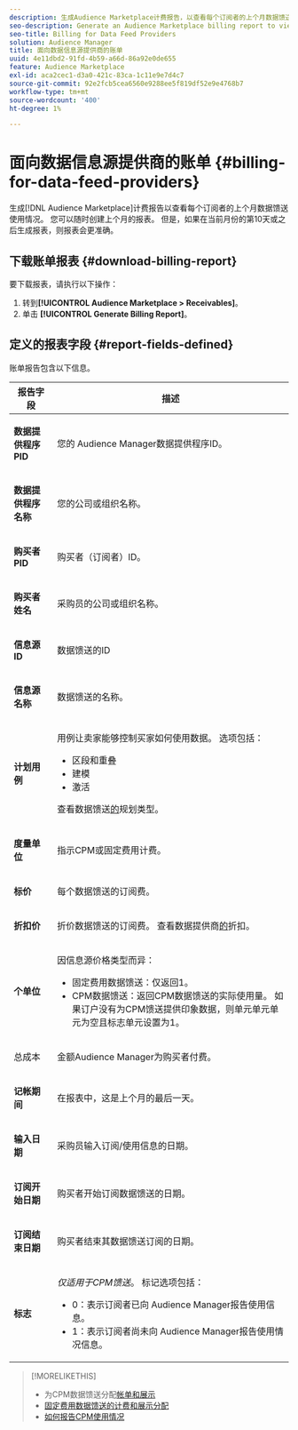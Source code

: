 ```yaml
---
description: 生成Audience Marketplace计费报告，以查看每个订阅者的上个月数据馈送使用情况。 您可以随时创建上个月的报表。 但是，如果在当前月份的第10天或之后生成报表，则报表会更准确。
seo-description: Generate an Audience Marketplace billing report to view data feed usage for the previous month for each of your subscribers. You can create a report for the previous month at any time. However, the report is more accurate when you generate it on or after the 10th day of the current month.
seo-title: Billing for Data Feed Providers
solution: Audience Manager
title: 面向数据信息源提供商的账单
uuid: 4e11dbd2-91fd-4b59-a66d-86a92e0de655
feature: Audience Marketplace
exl-id: aca2cec1-d3a0-421c-83ca-1c11e9e7d4c7
source-git-commit: 92e2fcb5cea6560e9288ee5f819df52e9e4768b7
workflow-type: tm+mt
source-wordcount: '400'
ht-degree: 1%

---
```


# 面向数据信息源提供商的账单 {#billing-for-data-feed-providers}

生成[!DNL Audience Marketplace]计费报告以查看每个订阅者的上个月数据馈送使用情况。 您可以随时创建上个月的报表。 但是，如果在当前月份的第10天或之后生成报表，则报表会更准确。

## 下载账单报表 {#download-billing-report}

要下载报表，请执行以下操作：

1. 转到&#x200B;**[!UICONTROL Audience Marketplace > Receivables]**。
1. 单击 **[!UICONTROL Generate Billing Report]**。

## 定义的报表字段 {#report-fields-defined}

账单报告包含以下信息。

<table id="table_B433D5059F6446068683E425B1D87520"> 
 <thead> 
  <tr> 
   <th colname="col1" class="entry"> 报告字段 </th> 
   <th colname="col2" class="entry"> 描述 </th> 
  </tr> 
 </thead>
 <tbody> 
  <tr> 
   <td colname="col1"> <p><b><span class="uicontrol">数据提供程序PID</span></b> </p> </td> 
   <td colname="col2"> <p>您的<span class="keyword"> Audience Manager</span>数据提供程序ID。 </p> </td> 
  </tr> 
  <tr> 
   <td colname="col1"> <p><b><span class="uicontrol">数据提供程序名称</span></b> </p> </td> 
   <td colname="col2"> <p>您的公司或组织名称。 </p> </td> 
  </tr> 
  <tr> 
   <td colname="col1"> <p><b><span class="uicontrol">购买者PID</span></b> </p> </td> 
   <td colname="col2"> <p>购买者（订阅者）ID。 </p> </td> 
  </tr> 
  <tr> 
   <td colname="col1"> <p><b><span class="uicontrol">购买者姓名</span></b> </p> </td> 
   <td colname="col2"> <p>采购员的公司或组织名称。 </p> </td> 
  </tr> 
  <tr> 
   <td colname="col1"> <p><b><span class="uicontrol">信息源ID</span></b> </p> </td> 
   <td colname="col2"> <p>数据馈送的ID </p> </td> 
  </tr> 
  <tr> 
   <td colname="col1"> <p><b><span class="uicontrol">信息源名称</span></b> </p> </td> 
   <td colname="col2"> <p>数据馈送的名称。 </p> </td> 
  </tr> 
  <tr> 
   <td colname="col1"> <p><b><span class="uicontrol">计划用例</span></b> </p> </td> 
   <td colname="col2"> <p>用例让卖家能够控制买家如何使用数据。 选项包括： </p> 
    <ul id="ul_8230A93B5DCE4C10B025D3C761F72CEF"> 
     <li id="li_3400C6475F6D43D7AF54D9A0ED9C09E0">区段和重叠 </li> 
     <li id="li_65DFEF1EA6C341ACB5B72FF629F10AFC">建模 </li> 
     <li id="li_B84935B93ADE4D299732CE7E099DF7B3">激活 </li> 
    </ul> <p>查看数据馈送<a href="../../../features/audience-marketplace/marketplace-data-providers/marketplace-create-manage-feeds.md#plan-types">的</a>规划类型。 </p> </td> 
  </tr> 
  <tr> 
   <td colname="col1"> <p><b><span class="uicontrol">度量单位</span></b> </p> </td> 
   <td colname="col2"> <p>指示CPM或固定费用计费。 </p> </td> 
  </tr> 
  <tr> 
   <td colname="col1"> <p><b><span class="uicontrol">标价</span></b> </p> </td> 
   <td colname="col2"> <p>每个数据馈送的订阅费。 </p> </td> 
  </tr> 
  <tr> 
   <td colname="col1"> <p><b><span class="uicontrol">折扣价</span></b> </p> </td> 
   <td colname="col2"> <p>折价数据馈送的订阅费。 查看数据提供商<a href="../../../features/audience-marketplace/marketplace-data-providers/marketplace-create-manage-feeds.md#discounts">的</a>折扣。 </p> </td> 
  </tr> 
  <tr> 
   <td colname="col1"> <p><b><span class="uicontrol">个单位</span></b> </p> </td> 
   <td colname="col2"> <p>因信息源价格类型而异： </p> 
    <ul id="ul_01550B436EEE4FBC8C9945E08E3CE2C6"> 
     <li id="li_C589F6A751AB407E853AC6F726A47F14">固定费用数据馈送：仅返回1。 </li> 
     <li id="li_F93F8AEB2D8C45BFA0305E7808AFF848">CPM数据馈送：返回CPM数据馈送的实际使用量。 如果订户没有为CPM馈送提供印象数据，则单元单元单元为空且标志单元设置为1。 </li> 
    </ul> </td> 
  </tr> 
  <tr> 
   <td colname="col1"> <p>总成本<b><span class="uicontrol"></span></b> </p> </td> 
   <td colname="col2"> <p>金额<span class="keyword">Audience Manager</span>为购买者付费。 </p> </td> 
  </tr> 
  <tr> 
   <td colname="col1"> <p><b><span class="uicontrol">记帐期间</span></b> </p> </td> 
   <td colname="col2"> <p> 在报表中，这是上个月的最后一天。 </p> </td> 
  </tr> 
  <tr> 
   <td colname="col1"> <p><b><span class="uicontrol">输入日期</span></b> </p> </td> 
   <td colname="col2"> <p>采购员输入订阅/使用信息的日期。 </p> </td> 
  </tr> 
  <tr> 
   <td colname="col1"> <p><b><span class="uicontrol">订阅开始日期</span></b> </p> </td> 
   <td colname="col2"> <p>购买者开始订阅数据馈送的日期。 </p> </td> 
  </tr> 
  <tr> 
   <td colname="col1"> <p><b><span class="uicontrol">订阅结束日期</span></b> </p> </td> 
   <td colname="col2"> <p>购买者结束其数据馈送订阅的日期。 </p> </td> 
  </tr> 
  <tr> 
   <td colname="col1"> <p><b><span class="uicontrol">标志</span></b> </p> </td> 
   <td colname="col2"> <p> <i>仅适用于CPM馈送</i>。 标记选项包括： </p> 
    <ul id="ul_509BC73B754A43299F8D719AB0805ABD"> 
     <li id="li_AB35E33B68EC49A187495DF6B9D86563">0：表示订阅者已向<span class="keyword"> Audience Manager</span>报告使用信息。 </li> 
     <li id="li_2E4871B127A84EC586A9F3659F52D67E">1：表示订阅者尚未向<span class="keyword"> Audience Manager</span>报告使用情况信息。 </li> 
    </ul> </td> 
  </tr> 
 </tbody> 
</table>

>[!MORELIKETHIS]
>
>* 为CPM数据馈送分配[帐单和展示](../../../features/audience-marketplace/marketplace-data-buyers/marketplace-buyer-billing.md#cost-attribution)
>* [固定费用数据馈送的计费和展示分配](../../../features/audience-marketplace/marketplace-data-buyers/marketplace-buyer-billing.md)
>* [如何报告CPM使用情况](../../../features/audience-marketplace/marketplace-data-buyers/marketplace-buyer-billing.md#report-cpm-usage)
